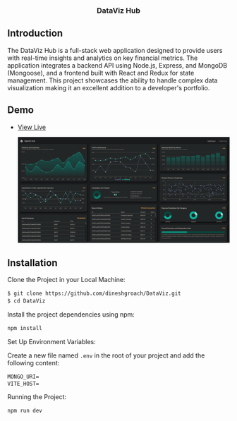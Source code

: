 <div align="center">

  <h3 align="center">DataViz Hub</h3>

</div>

## <a name="introduction">Introduction</a>

The DataViz Hub is a full-stack web application designed to provide users with real-time insights and analytics on key financial metrics. The application integrates a backend API using Node.js, Express, and MongoDB (Mongoose), and a frontend built with React and Redux for state management. This project showcases the ability to handle complex data visualization making it an excellent addition to a developer's portfolio.

## <a name="demo">Demo</a>

- [View Live](https://exquisite-malasada-843a0f.netlify.app/)

  ![](https://github.com/dineshgroach/DataViz/blob/main/client/pics/cache.png)


## <a name="installation">Installation</a>

Clone the Project in your Local Machine:

```bash
$ git clone https://github.com/dineshgroach/DataViz.git
$ cd DataViz
```

Install the project dependencies using npm:

```bash
npm install
```

Set Up Environment Variables:

Create a new file named `.env` in the root of your project and add the following content:

```env
MONGO_URI=
VITE_HOST=
```
Running the Project:

```bash
npm run dev
```
